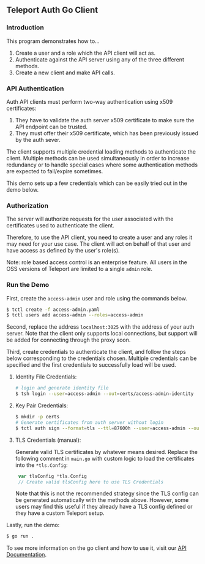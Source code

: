 ## Teleport Auth Go Client

### Introduction

This program demonstrates how to...

1. Create a user and a role which the API client will act as.
2. Authenticate against the API server using any of the three different methods.
3. Create a new client and make API calls.

### API Authentication

Auth API clients must perform two-way authentication using x509 certificates:

1. They have to validate the auth server x509 certificate to make sure the
   API endpoint can be trusted.
2. They must offer their x509 certificate, which has been previously issued
   by the auth sever.

The client supports multiple credential loading methods to authenticate the client. Multiple methods can be used simultaneously in order to increase redundancy or to handle special cases where some authentication methods are expected to fail/expire sometimes.

This demo sets up a few credentials which can be easily tried out in the demo below.

### Authorization

The server will authorize requests for the user associated with the certificates used to authenticate the client. 

Therefore, to use the API client, you need to create a user and any roles it may need for your use case. The client will act on behalf of that user and have access as defined by the user's role(s).

Note: role based access control is an enterprise feature. All users in the OSS versions of Teleport are limited to a single `admin` role.

### Run the Demo

First, create the `access-admin` user and role using the commands below.

```bash
$ tctl create -f access-admin.yaml
$ tctl users add access-admin --roles=access-admin
```

Second, replace the address `localhost:3025` with the address of your auth server. Note that the client only supports local connections, but support will be added for connecting through the proxy soon.

Third, create credentials to authenticate the client, and follow the steps below corresponding to the credentials chosen. Multiple credentials can be specified and the first credentials to successfully load will be used.

1. Identity File Credentials:

   ```bash
   # login and generate identity file
   $ tsh login --user=access-admin --out=certs/access-admin-identity
   ```

2. Key Pair Credentials:

   ```bash
   $ mkdir -p certs
   # Generate certificates from auth server without login
   $ tctl auth sign --format=tls --ttl=87600h --user=access-admin --out=certs/access-admin
   ```

3. TLS Credentials (manual):

   Generate valid TLS certificates by whatever means desired. Replace the following comment in `main.go` with custom logic to load the certificates into the `*tls.Config`:

   ```go
	var tlsConfig *tls.Config
	// Create valid tlsConfig here to use TLS Credentials
   ```

   Note that this is not the recommended strategy since the TLS config can be generated automatically with the methods above. However, some users may find this useful if they already have a TLS config defined or they have a custom Teleport setup.

Lastly, run the demo:

   ```bash
   $ go run .
   ```

To see more information on the go client and how to use it, visit our [API Documentation](https://goteleport.com/teleport/docs/api-reference/).